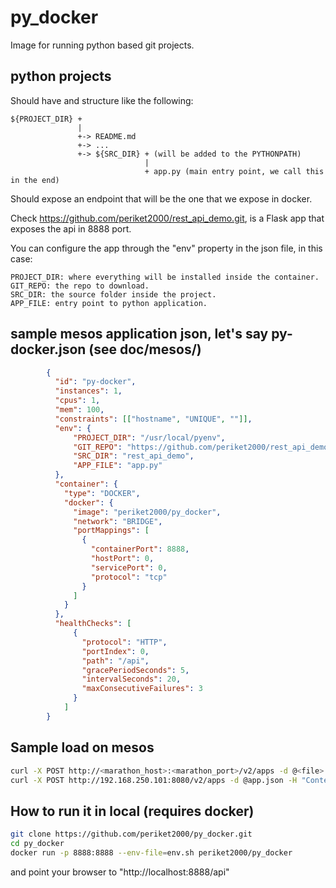 # py_docker

Image for running python based git projects.

## python projects

Should have and structure like the following:

```
${PROJECT_DIR} +
               |
               +-> README.md
               +-> ...
               +-> ${SRC_DIR} + (will be added to the PYTHONPATH)
                              |
                              + app.py (main entry point, we call this in the end)
```

Should expose an endpoint that will be the one that we expose in docker.

Check https://github.com/periket2000/rest_api_demo.git, is a Flask app that
exposes the api in 8888 port.

You can configure the app through the "env" property in the json file, in this
case: 

```
PROJECT_DIR: where everything will be installed inside the container.
GIT_REPO: the repo to download.
SRC_DIR: the source folder inside the project.
APP_FILE: entry point to python application.
```

## sample mesos application json, let's say py-docker.json (see doc/mesos/)

```json
        {
          "id": "py-docker",
          "instances": 1,
          "cpus": 1,
          "mem": 100,
          "constraints": [["hostname", "UNIQUE", ""]],
          "env": {
              "PROJECT_DIR": "/usr/local/pyenv",
              "GIT_REPO": "https://github.com/periket2000/rest_api_demo.git",
              "SRC_DIR": "rest_api_demo",
              "APP_FILE": "app.py"
          },
          "container": {
            "type": "DOCKER",
            "docker": {
              "image": "periket2000/py_docker",
              "network": "BRIDGE",
              "portMappings": [
                {
                  "containerPort": 8888,
                  "hostPort": 0,
                  "servicePort": 0,
                  "protocol": "tcp"
                }
              ]
            }
          },
          "healthChecks": [
              {
                "protocol": "HTTP",
                "portIndex": 0,
                "path": "/api",
                "gracePeriodSeconds": 5,
                "intervalSeconds": 20,
                "maxConsecutiveFailures": 3
              }
            ]
        }
```

## Sample load on mesos
```sh
curl -X POST http://<marathon_host>:<marathon_port>/v2/apps -d @<file> -H "Content-type: application/json"
curl -X POST http://192.168.250.101:8080/v2/apps -d @app.json -H "Content-type: application/json"
```

## How to run it in local (requires docker)
```sh
git clone https://github.com/periket2000/py_docker.git
cd py_docker
docker run -p 8888:8888 --env-file=env.sh periket2000/py_docker
```

and point your browser to "http://localhost:8888/api"
